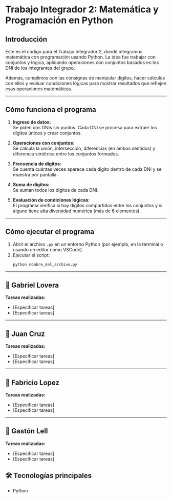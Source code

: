 # Trabajo Integrador 2: Matemática y Programación en Python

## Introducción

Este es el código para el Trabajo Integrador 2, donde integramos matemática con programación usando Python. La idea fue trabajar con conjuntos y lógica, aplicando operaciones con conjuntos basados en los DNI de los integrantes del grupo.

Además, cumplimos con las consignas de manipular dígitos, hacer cálculos con ellos y evaluar condiciones lógicas para mostrar resultados que reflejen esas operaciones matemáticas.

---

## Cómo funciona el programa

1. **Ingreso de datos:**  
   Se piden dos DNIs sin puntos. Cada DNI se procesa para extraer los dígitos únicos y crear conjuntos.

2. **Operaciones con conjuntos:**  
   Se calcula la unión, intersección, diferencias (en ambos sentidos) y diferencia simétrica entre los conjuntos formados.

3. **Frecuencia de dígitos:**  
   Se cuenta cuántas veces aparece cada dígito dentro de cada DNI y se muestra por pantalla.

4. **Suma de dígitos:**  
   Se suman todos los dígitos de cada DNI.

5. **Evaluación de condiciones lógicas:**  
   El programa verifica si hay dígitos compartidos entre los conjuntos y si alguno tiene alta diversidad numérica (más de 6 elementos).

---

## Cómo ejecutar el programa

1. Abrir el archivo `.py` en un entorno Python (por ejemplo, en la terminal o usando un editor como VSCode).  
2. Ejecutar el script:  
   ```bash
   python nombre_del_archivo.py

---


## 👤 Gabriel Lovera

**Tareas realizadas:**
- [Especificar tareas]
- [Especificar tareas]

---

## 👤 Juan Cruz

**Tareas realizadas:**
- [Especificar tareas]
- [Especificar tareas]

---

## 👤 Fabricio Lopez

**Tareas realizadas:**
- [Especificar tareas]
- [Especificar tareas]

---

## 👤 Gastón Lell

**Tareas realizadas:**
- [Especificar tareas]
- [Especificar tareas]


## 🛠️ Tecnologías principales

- Python